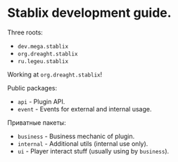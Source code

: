 # Stablix development guide.

Three roots:
* `dev.mega.stablix`
* `org.dreaght.stablix`
* `ru.legeu.stablix`

Working at `org.dreaght.stablix`!

Public packages:
* `api` - Plugin API.
* `event` - Events for external and internal usage.

Приватные пакеты:
* `business` - Business mechanic of plugin.
* `internal` - Additional utils (internal use only).
* `ui` - Player interact stuff (usually using by `business`).
